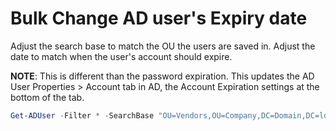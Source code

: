 # Bulk Change AD user's Expiry date

Adjust the search base to match the OU the users are saved in. Adjust the date to match when the user's account should expire.

**NOTE**: This is different than the password expiration. This updates the AD User Properties > Account tab in AD, the Account Expiration settings at the bottom of the tab.

```PowerShell
Get-ADUser -Filter * -SearchBase "OU=Vendors,OU=Company,DC=Domain,DC=local" | Set-ADAccountExpiration -DateTime "06/01/2022"
```
